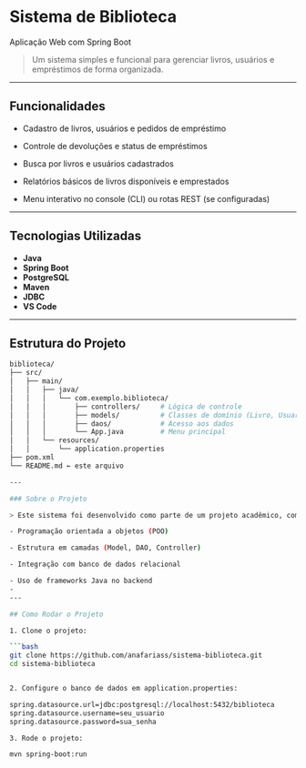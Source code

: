 # Sistema de Biblioteca 
Aplicação Web com Spring Boot

> Um sistema simples e funcional para gerenciar livros, usuários e empréstimos de forma organizada. 
---

##  Funcionalidades
- Cadastro de livros, usuários e pedidos de empréstimo

- Controle de devoluções e status de empréstimos

- Busca por livros e usuários cadastrados

- Relatórios básicos de livros disponíveis e emprestados

- Menu interativo no console (CLI) ou rotas REST (se configuradas)
  
---

##  Tecnologias Utilizadas

- **Java**
- **Spring Boot**
- **PostgreSQL**
- **Maven**
- **JDBC**
- **VS Code**

---

## Estrutura do Projeto

```bash
biblioteca/
├── src/
│   ├── main/
│   │   ├── java/
│   │   │   └── com.exemplo.biblioteca/
│   │   │       ├── controllers/     # Lógica de controle
│   │   │       ├── models/          # Classes de domínio (Livro, Usuario, etc.)
│   │   │       ├── daos/            # Acesso aos dados
│   │   │       └── App.java         # Menu principal
│   │   └── resources/
│   │       └── application.properties
├── pom.xml
└── README.md ← este arquivo

---

### Sobre o Projeto

> Este sistema foi desenvolvido como parte de um projeto acadêmico, com o objetivo de praticar conceitos como:

- Programação orientada a objetos (POO)

- Estrutura em camadas (Model, DAO, Controller)

- Integração com banco de dados relacional

- Uso de frameworks Java no backend
- 
---

## Como Rodar o Projeto

1. Clone o projeto:

```bash
git clone https://github.com/anafariass/sistema-biblioteca.git
cd sistema-biblioteca


2. Configure o banco de dados em application.properties:

spring.datasource.url=jdbc:postgresql://localhost:5432/biblioteca
spring.datasource.username=seu_usuario
spring.datasource.password=sua_senha

3. Rode o projeto:

mvn spring-boot:run
